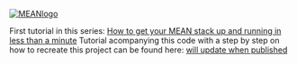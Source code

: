 [![MEANlogo](http://www.nikola-breznjak.com/blog/wp-content/uploads/2015/06/MEAN_Grunt_604x270.png)](http://www.nikola-breznjak.com/blog/mean/how-to-add-a-comment-to-mean-js-article-example-and-an-image-upload-crud)

First tutorial in this series: [How to get your MEAN stack up and running in less than a minute](http://www.nikola-breznjak.com/blog/codeproject/how-to-get-your-mean-stack-up-and-running-in-less-than-a-minute/)
Tutorial acompanying this code with a step by step on how to recreate this project can be found here: [will update when published](#)
